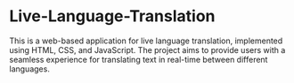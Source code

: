 # Live-Language-Translation
This is a web-based application for live language translation, implemented using HTML, CSS, and JavaScript. The project aims to provide users with a seamless experience for translating text in real-time between different languages.

